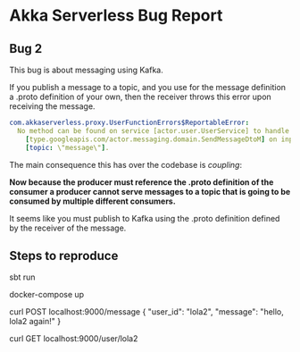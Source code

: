 # Akka Serverless Bug Report
## Bug 2

This bug is about messaging using Kafka.

If you publish a message to a topic, and you use for the message 
definition a .proto definition of your own, then the receiver 
throws this error upon receiving the message.

```yaml
com.akkaserverless.proxy.UserFunctionErrors$ReportableError: 
  No method can be found on service [actor.user.UserService] to handle protobuf type of
    [type.googleapis.com/actor.messaging.domain.SendMessageDtoM] on input 
    [topic: \"message\"].
```

The main consequence this has over the codebase is *coupling*:

**Now because the producer must reference the .proto definition of the consumer
a producer cannot serve messages to a topic that is going to be consumed
by multiple different consumers.**


It seems like you must publish to Kafka using the .proto
definition defined by the receiver of the message.

## Steps to reproduce

sbt run

docker-compose up

curl POST   localhost:9000/message {
"user_id": "lola2",
"message": "hello, lola2 again!"
}

curl GET   localhost:9000/user/lola2 

